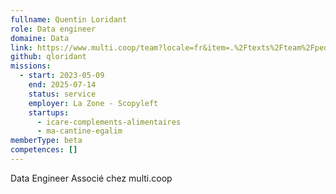 ```yaml
---
fullname: Quentin Loridant
role: Data engineer
domaine: Data
link: https://www.multi.coop/team?locale=fr&item=.%2Ftexts%2Fteam%2Fpeople%2FQuentin-Loridant.md
github: qloridant
missions:
  - start: 2023-05-09
    end: 2025-07-14
    status: service
    employer: La Zone - Scopyleft
    startups:
      - icare-complements-alimentaires
      - ma-cantine-egalim
memberType: beta
competences: []
---
```

Data Engineer  Associé chez multi.coop